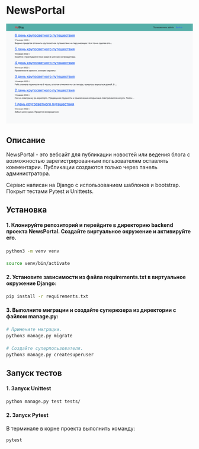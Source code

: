 # NewsPortal

![alt preview](main.png)

## Описание

NewsPortal - это вебсайт для публикации новостей или ведения блога с возможностью зарегистрированным пользователям оставлять комментарии. Публикации создаются только через панель администратора.

Сервис написан на Django с использованием шаблонов и bootstrap. Покрыт тестами Pytest и Unittests.

## Установка

#### 1. Клонируйте репозиторий и перейдите в директорию backend проекта NewsPortal. Создайте виртуальное окружение и активируйте его.
```bash
python3 -m venv venv

source venv/bin/activate
```

#### 2. Установите зависимости из файла requirements.txt в виртуальное окружение Django:
```bash
pip install -r requirements.txt
```

#### 3. Выполните миграции и создайте суперюзера из директории с файлом manage.py:
```bash
# Примените миграции.
python3 manage.py migrate

# Создайте суперпользователя.
python3 manage.py createsuperuser
```

##  Запуск тестов

#### 1. Запуск Unittest

```bash
python manage.py test tests/
```

#### 2. Запуск Pytest

В терминале в корне проекта выполнить команду:
```bash
pytest
```
